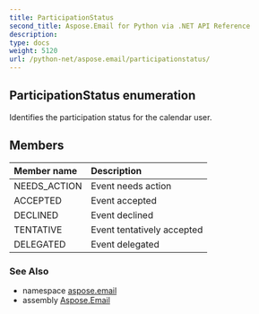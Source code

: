 ```yaml
---
title: ParticipationStatus
second_title: Aspose.Email for Python via .NET API Reference
description: 
type: docs
weight: 5120
url: /python-net/aspose.email/participationstatus/
---
```


## ParticipationStatus enumeration

Identifies the participation status for the calendar user.

## Members
| Member name | Description |
| :- | :- |
|NEEDS_ACTION|Event needs action|
|ACCEPTED|Event accepted|
|DECLINED|Event declined|
|TENTATIVE|Event tentatively accepted|
|DELEGATED|Event delegated|

### See Also

* namespace [aspose.email](/email/python-net/aspose.email/)
* assembly [Aspose.Email](/email/python-net/)

